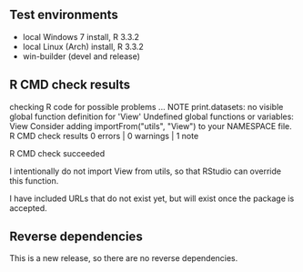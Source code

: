 ## Test environments
* local Windows 7 install, R 3.3.2
* local Linux (Arch) install, R 3.3.2
* win-builder (devel and release)

## R CMD check results

checking R code for possible problems ... NOTE
print.datasets: no visible global function definition for 'View'
Undefined global functions or variables:
  View
Consider adding
  importFrom("utils", "View")
to your NAMESPACE file.
R CMD check results
0 errors | 0 warnings | 1 note 

R CMD check succeeded

I intentionally do not import View from utils, so that RStudio can override this function.

I have included URLs that do not exist yet, but will exist once the package is accepted.

## Reverse dependencies

This is a new release, so there are no reverse dependencies.
